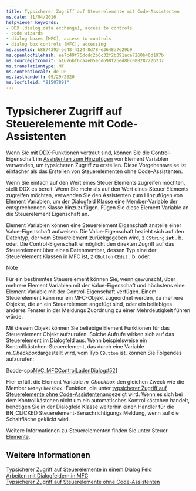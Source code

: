```yaml
---
title: Typsicherer Zugriff auf Steuerelemente mit Code-Assistenten
ms.date: 11/04/2016
helpviewer_keywords:
- DDX (dialog data exchange), access to controls
- code wizards
- dialog boxes [MFC], access to controls
- dialog box controls [MFC], accessing
ms.assetid: b8874393-ee48-4124-8d78-e3648a7e29b9
ms.openlocfilehash: ee7c49f75dcdc2b6c32f2b391ace7260b46d197b
ms.sourcegitcommit: a1676bf6caae05ecd698f26ed80c08828722b237
ms.translationtype: MT
ms.contentlocale: de-DE
ms.lasthandoff: 09/29/2020
ms.locfileid: "91507891"
---
```

# <a name="type-safe-access-to-controls-with-code-wizards"></a>Typsicherer Zugriff auf Steuerelemente mit Code-Assistenten

Wenn Sie mit DDX-Funktionen vertraut sind, können Sie die Control-Eigenschaft im [Assistenten zum Hinzufügen](../ide/adding-a-member-variable-visual-cpp.md#add-member-variable-wizard) von Element Variablen verwenden, um typsicheren Zugriff zu erstellen. Diese Vorgehensweise ist einfacher als das Erstellen von Steuerelementen ohne Code-Assistenten.

Wenn Sie einfach auf den Wert eines Steuer Elements zugreifen möchten, stellt DDX es bereit. Wenn Sie mehr als auf den Wert eines Steuer Elements zugreifen möchten, verwenden Sie den Assistenten zum Hinzufügen von Element Variablen, um der Dialogfeld Klasse eine Member-Variable der entsprechenden Klasse hinzuzufügen. Fügen Sie diese Element Variable an die Steuerelement Eigenschaft an.

Element Variablen können eine Steuerelement Eigenschaft anstelle einer Value-Eigenschaft aufweisen. Die Value-Eigenschaft bezieht sich auf den Datentyp, der vom Steuerelement zurückgegeben wird, z `CString` **`int`** . b. oder. Die Control-Eigenschaft ermöglicht den direkten Zugriff auf das Steuerelement über einen Datenmember, dessen Typ eine der Steuerelement Klassen in MFC ist, z `CButton` `CEdit` . b. oder.

> [!NOTE]
> Für ein bestimmtes Steuerelement können Sie, wenn gewünscht, über mehrere Element Variablen mit der Value-Eigenschaft und höchstens eine Element Variable mit der Control-Eigenschaft verfügen. Einem Steuerelement kann nur ein MFC-Objekt zugeordnet werden, da mehrere Objekte, die an ein Steuerelement angefügt sind, oder ein beliebiges anderes Fenster in der Meldungs Zuordnung zu einer Mehrdeutigkeit führen würde.

Mit diesem Objekt können Sie beliebige Element Funktionen für das Steuerelement Objekt aufzurufen. Solche Aufrufe wirken sich auf das Steuerelement im Dialogfeld aus. Wenn beispielsweise ein Kontrollkästchen-Steuerelement, das durch eine Variable *m_Checkbox*dargestellt wird, vom Typ `CButton` ist, können Sie Folgendes aufzurufen:

[!code-cpp[NVC_MFCControlLadenDialog#52](../mfc/codesnippet/cpp/type-safe-access-to-controls-with-code-wizards_1.cpp)]

Hier erfüllt die Element Variable *m_Checkbox* den gleichen Zweck wie die Member `GetMyCheckbox` -Funktion, die unter [typsicherer Zugriff auf Steuerelemente ohne Code-Assistenten](../mfc/type-safe-access-to-controls-without-code-wizards.md)angezeigt wird. Wenn es sich bei dem Kontrollkästchen nicht um ein automatisches Kontrollkästchen handelt, benötigen Sie in der Dialogfeld Klasse weiterhin einen Handler für die BN_CLICKED Steuerelement-Benachrichtigungs Meldung, wenn auf die Schaltfläche geklickt wird.

Weitere Informationen zu-Steuerelementen finden Sie unter Steuer [Elemente](../mfc/controls-mfc.md).

## <a name="see-also"></a>Weitere Informationen

[Typsicherer Zugriff auf Steuerelemente in einem Dialog Feld](../mfc/type-safe-access-to-controls-in-a-dialog-box.md)<br/>
[Arbeiten mit Dialogfeldern in MFC](../mfc/life-cycle-of-a-dialog-box.md)<br/>
[Typsicherer Zugriff auf Steuerelemente ohne Code-Assistenten](../mfc/type-safe-access-to-controls-without-code-wizards.md)
